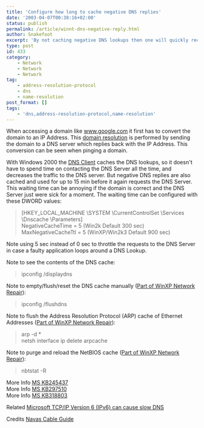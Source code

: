 ```yaml
---
title: 'Configure how long to cache negative DNS replies'
date: '2003-04-07T00:38:16+02:00'
status: publish
permalink: /article/winnt-dns-negative-reply.html
author: Snakefoot
excerpt: 'By not caching negative DNS lookups then one will quickly recover in case a domain is unregistered and registered again.'
type: post
id: 433
category:
    - Network
    - Network
    - Network
tag:
    - address-resolution-protocol
    - dns
    - name-resolution
post_format: []
tags:
    - 'dns,address-resolution-protocol,name-resolution'
---
```

When accessing a domain like www.google.com it first has to convert the domain to an IP Address. This [domain resolution](/article/windows-host-name-resolution.html) is performed by sending the domain to a DNS server which replies back with the IP Address. This conversion can be seen when pinging a domain.  
  
 With Windows 2000 the [DNS Client](/article/winnt-services-dnscache.html) caches the DNS lookups, so it doesn't have to spend time on contacting the DNS Server all the time, and decreases the traffic to the DNS server. But negative DNS replies are also cached and used for up to 15 min before it again requests the DNS Server. This waiting time can be annoying if the domain is correct and the DNS Server just were sick for a moment. The waiting time can be configured with these DWORD values:

> \[HKEY\_LOCAL\_MACHINE \\SYSTEM \\CurrentControlSet \\Services \\Dnscache \\Parameters\]  
>  NegativeCacheTime = 5 (Win2k Default 300 sec)  
>  MaxNegativeCacheTtl = 5 (WinXP/Win2k3 Default 900 sec)

 Note using 5 sec instead of 0 sec to throttle the requests to the DNS Server in case a faulty application loops around a DNS Lookup.  
  
 Note to see the contents of the DNS cache:
 > ipconfig /displaydns

 Note to empty/flush/reset the DNS cache manually ([Part of WinXP Network Repair](http://support.microsoft.com/kb/289256 "A Description of the Repair Option on a Local Area Network or High-Speed Internet Connection [Q289256]")):
 > ipconfig /flushdns

 Note to flush the Address Resolution Protocol (ARP) cache of Ethernet Addresses ([Part of WinXP Network Repair](http://support.microsoft.com/kb/289256 "A Description of the Repair Option on a Local Area Network or High-Speed Internet Connection [Q289256]")):
 > arp -d \*  
 > netsh interface ip delete arpcache

 Note to purge and reload the NetBIOS cache ([Part of WinXP Network Repair](http://support.microsoft.com/kb/289256 "A Description of the Repair Option on a Local Area Network or High-Speed Internet Connection [Q289256]")):
 > nbtstat -R

 More Info [MS KB245437](http://support.microsoft.com/kb/245437 "How to Disable Client-Side DNS Caching in Windows [Q245437]")  
 More Info [MS KB297510](http://support.microsoft.com/kb/297510 "HOW TO: Modify Time to Live on Domain Name System Records [Q297510]")  
 More Info [MS KB318803](http://support.microsoft.com/kb/318803 "How to Disable Client-Side DNS Caching in Windows XP and Windows Server 2003 [Q318803]")  
  
 Related [Microsoft TCP/IP Version 6 (IPv6) can cause slow DNS](/article/winnt-ipv6-dns-error.html)  
  
 Credits [Navas Cable Guide](http://cable-dsl.home.att.net/)